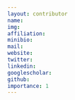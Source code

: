 ```yaml
---
layout: contributor
name:
img:
affiliation: 
minibio:
mail:
website:
twitter: 
linkedin:
googlescholar:
github:
importance: 1
---
```

